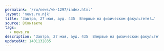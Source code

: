 ```yaml
---
permalink: '/ru/news/vk-1297/index.html'
layout: 'news.ru.njk'
title: 'Завтра, 27 мая, ауд. 435  Впервые на физическом факультете!…'
source: ВКонтакте
tags:
  - news_ru
description: 'Завтра, 27 мая, ауд. 435  Впервые на физическом факультете!…'
updatedAt: 1401132835
---
```

